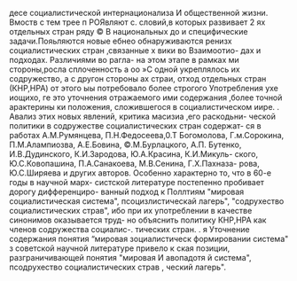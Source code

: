 десе социалистической интернационализа
И
общественной жизни. Вмоств с тем трее п
РОЯвляют с.
словий,в которых развивает
2 ях отдельных стран ряду © В национальных до
и специфические задачи.Пояьляются новые ебнео обнаруживаются
ренизх социалистических стран ‚связанные х вики во Взаимоотио-
дах и подходах. Различиями во рагла-
на этом этапе в рамках ми
стороны,росла сплоченность а оо »С одной
укреплялось их содружество, а с другон стороны ах страи,
отход отдельных стран (КНР,НРА) от этого ыы
потребовало более строгого Употребления ухе  иощихо, ге это
уточнения отражаемого ими содержания ‚более точной  арактерины
ки положения, сложившегося в социалистическом иире. .
Авализ этих новых явлений, критика масизиа ‚его раскодьни-
ческой политики в содружестве социалистических стран содержат-
ся в работах А.М.Румянцева, П.Н.Федосеева,0.Т Богомолова,
Г.м.Сорокина, П.М.Алампиозва, А.Е.Бовина, ©.М.Бурлацкого, А.П.
Бутенко, И.В.Дудинского, К.И.Зародова, Ю.А.Красина, К.И.Микуль-
ского, Ю.С.Ковопашина, П.А.Санакоева, М.В.Сенина, Г.Х.Пахназа-
рова, Ю.С.Ширяева и других авторов.
Особенно характерно то, что в 60-е годы в научной марх-
систской литературе постепенно пробивает дорогу дифференциро-
ванный подход к Поллтиям "мировая социалистическая система",
псоцизлистическай лагерь", "содрухество социалистических страв",
ибо при их употреблении в качестве синонимов оказывается труд-
но объяснить политику КНР,НРА как членов содружества социалис-.
тических стран. . я
Уточнение содержания понятия “мировая зоциалистическ
формировании
система" з советской научной литературе привело к ская
позиции, разграничивающей понятия "мировая И авопадотя й
система", псодрухество социалистических страв ,
ческий лагерь".
